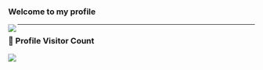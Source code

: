 ### Welcome to my **profile** 

<img align="left" src="https://github-readme-stats-rbea-git-main-ktulus-projects.vercel.app//api?username=ktulufhtagn&count_private=true&include_all_commits=true&show_icons=true&theme=radical">

---
### 📍 Profile Visitor Count
<img align="left" src="https://profile-counter.glitch.me/ktulufhtagn/count.svg">
